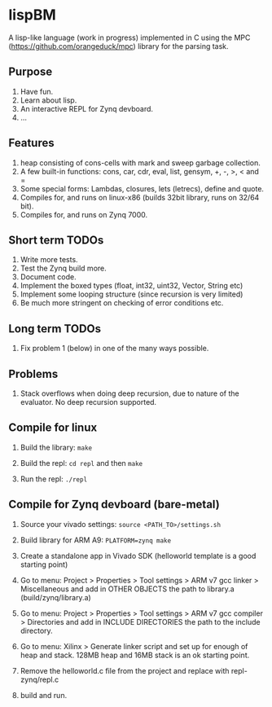 # lispBM

A lisp-like language (work in progress) implemented in C using the MPC (https://github.com/orangeduck/mpc) library for the parsing task.

## Purpose
1. Have fun.
2. Learn about lisp.
3. An interactive REPL for Zynq devboard.
4. ...

## Features
1. heap consisting of cons-cells with mark and sweep garbage collection.
2. A few built-in functions: cons, car, cdr, eval, list, gensym, +, -, >, < and =
3. Some special forms: Lambdas, closures, lets (letrecs), define and quote.
4. Compiles for, and runs on linux-x86 (builds 32bit library, runs on 32/64 bit).
5. Compiles for, and runs on Zynq 7000.  

## Short term TODOs
1. Write more tests.
2. Test the Zynq build more. 
3. Document code.
4. Implement the boxed types (float, int32, uint32, Vector, String etc)
5. Implement some looping structure (since recursion is very limited)
6. Be much more stringent on checking of error conditions etc. 

## Long term TODOs
1. Fix problem 1 (below) in one of the many ways possible.

## Problems
1. Stack overflows when doing deep recursion, due to nature of the evaluator. No deep recursion supported.

## Compile for linux
1. Build the library: `make`

2. Build the repl: `cd repl` and then `make`

3. Run the repl: `./repl`

## Compile for Zynq devboard (bare-metal)  
1. Source your vivado settings: `source <PATH_TO>/settings.sh`

2. Build library for ARM A9: `PLATFORM=zynq make`

3. Create a standalone app in Vivado SDK (helloworld template is a good starting point) 

4. Go to menu: Project > Properties > Tool settings > ARM v7 gcc linker > Miscellaneous
   and add in OTHER OBJECTS the path to library.a (build/zynq/library.a)

5. Go to menu: Project > Properties > Tool settings > ARM v7 gcc compiler > Directories
   and add in INCLUDE DIRECTORIES the path to the include directory.

6. Go to menu: Xilinx > Generate linker script
   and set up for enough of heap and stack. 128MB heap and 16MB stack is an ok starting point.

7. Remove the helloworld.c file from the project and replace with repl-zynq/repl.c

8. build and run. 

